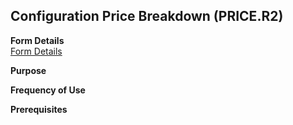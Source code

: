 ##  Configuration Price Breakdown (PRICE.R2)

<PageHeader />

**Form Details**  
[ Form Details ](PRICE-R2-1/README.md)   

**Purpose**  

**Frequency of Use**  

**Prerequisites**  

<badge text= "Version 8.10.57" vertical="middle" />

<PageFooter />